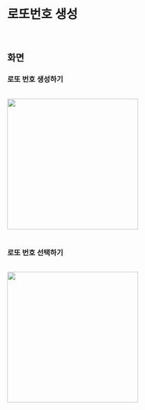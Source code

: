 # 로또번호 생성 

<br>

## 화면

### 로또 번호 생성하기
    
<br>

<image src="/Users/sim/github/Lotto_App_With_Flutter/images/로또번호생성.gif" width=300>

<br>
<br>

### 로또 번호 선택하기

<br>

<image src="/Users/sim/github/Lotto_App_With_Flutter/images/로또번호생성.gif" width=300>
